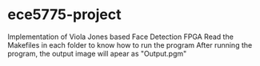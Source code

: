 # ece5775-project
Implementation of Viola Jones based Face Detection FPGA
Read the Makefiles in each folder to know how to run the program
After running the program, the output image will apear as "Output.pgm"
